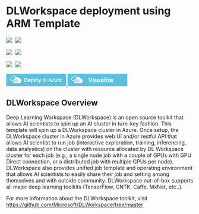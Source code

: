 # DLWorkspace deployment using ARM Template

<IMG SRC="https://azbotstorage.blob.core.windows.net/badges/dlworkspace-deployment/PublicLastTestDate.svg" />&nbsp;
<IMG SRC="https://azbotstorage.blob.core.windows.net/badges/dlworkspace-deployment/PublicDeployment.svg" />&nbsp;

<IMG SRC="https://azbotstorage.blob.core.windows.net/badges/dlworkspace-deployment/FairfaxLastTestDate.svg" />&nbsp;
<IMG SRC="https://azbotstorage.blob.core.windows.net/badges/dlworkspace-deployment/FairfaxDeployment.svg" />&nbsp;

<IMG SRC="https://azbotstorage.blob.core.windows.net/badges/dlworkspace-deployment/BestPracticeResult.svg" />&nbsp;
<IMG SRC="https://azbotstorage.blob.core.windows.net/badges/dlworkspace-deployment/CredScanResult.svg" />&nbsp;

<a href="https://portal.azure.com/#create/Microsoft.Template/uri/https%3A%2F%2Fraw.githubusercontent.com%2FAzure%2Fazure-quickstart-templates%2Fmaster%2Fdlworkspace-deployment%2Fazuredeploy.json" target="_blank">
<img src="https://raw.githubusercontent.com/Azure/azure-quickstart-templates/master/1-CONTRIBUTION-GUIDE/images/deploytoazure.png"/>
</a>
<a href="http://armviz.io/#/?load=https%3A%2F%2Fraw.githubusercontent.com%2FAzure%2Fazure-quickstart-templates%2Fmaster%2Fdlworkspace-deployment%2Fazuredeploy.json" target="_blank">
<img src="https://raw.githubusercontent.com/Azure/azure-quickstart-templates/master/1-CONTRIBUTION-GUIDE/images/visualizebutton.png"/>
</a>

## DLWorkspace Overview

Deep Learning Workspace (DLWorkspace) is an open source toolkit that allows AI scientists to spin up an AI cluster in turn-key fashion. This template will spin up a DLWorkspace cluster in Azure. Once setup, the DLWorkspace cluster in Azure provides web UI and/or restful API that allows AI scientist to run job (interactive exploration, training, inferencing, data analystics) on the cluster with resource allocated by DL Workspace cluster for each job (e.g., a single node job with a couple of GPUs with GPU Direct connection, or a distributed job with multiple GPUs per node). DLWorkspace also provides unified job template and operating environment that allows AI scientists to easily share their job and setting among themselves and with outside community. DLWorkspace out-of-box supports all major deep learning toolkits (TensorFlow, CNTK, Caffe, MxNet, etc..).

For more information about the DLWorkspace toolkit, visit https://github.com/Microsoft/DLWorkspace/tree/master
